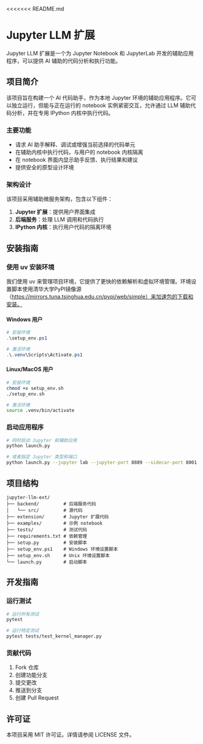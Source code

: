 <<<<<<< README.md
# Jupyter LLM 扩展

Jupyter LLM 扩展是一个为 Jupyter Notebook 和 JupyterLab 开发的辅助应用程序，可以提供 AI 辅助的代码分析和执行功能。

## 项目简介

该项目旨在构建一个 AI 代码助手，作为本地 Jupyter 环境的辅助应用程序。它可以独立运行，但能与正在运行的 notebook 实例紧密交互，允许通过 LLM 辅助代码分析，并在专用 IPython 内核中执行代码。

### 主要功能

- 请求 AI 助手解释、调试或增强当前选择的代码单元
- 在辅助内核中执行代码，与用户的 notebook 内核隔离
- 在 notebook 界面内显示助手反馈、执行结果和建议
- 提供安全的原型设计环境

### 架构设计

该项目采用辅助微服务架构，包含以下组件：

1. **Jupyter 扩展**：提供用户界面集成
2. **后端服务**：处理 LLM 调用和代码执行
3. **IPython 内核**：执行用户代码的隔离环境

## 安装指南

### 使用 uv 安装环境

我们使用 uv 来管理项目环境，它提供了更快的依赖解析和虚拟环境管理。环境设置脚本使用清华大学PyPI镜像源（https://mirrors.tuna.tsinghua.edu.cn/pypi/web/simple）来加速包的下载和安装。

#### Windows 用户

```powershell
# 安装环境
.\setup_env.ps1

# 激活环境
.\.venv\Scripts\Activate.ps1
```

#### Linux/MacOS 用户

```bash
# 安装环境
chmod +x setup_env.sh
./setup_env.sh

# 激活环境
source .venv/bin/activate
```

### 启动应用程序

```bash
# 同时启动 Jupyter 和辅助应用
python launch.py

# 或者指定 Jupyter 类型和端口
python launch.py --jupyter lab --jupyter-port 8889 --sidecar-port 8001
```

## 项目结构

```
jupyter-llm-ext/
├── backend/         # 后端服务代码
│   └── src/         # 源代码
├── extension/       # Jupyter 扩展代码
├── examples/        # 示例 notebook
├── tests/           # 测试代码
├── requirements.txt # 依赖管理
├── setup.py         # 安装脚本
├── setup_env.ps1    # Windows 环境设置脚本
├── setup_env.sh     # Unix 环境设置脚本
└── launch.py        # 启动脚本
```

## 开发指南

### 运行测试

```bash
# 运行所有测试
pytest

# 运行特定测试
pytest tests/test_kernel_manager.py
```

### 贡献代码

1. Fork 仓库
2. 创建功能分支
3. 提交更改
4. 推送到分支
5. 创建 Pull Request

## 许可证

本项目采用 MIT 许可证。详情请参阅 LICENSE 文件。


